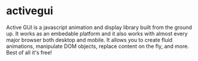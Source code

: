activegui
=========

Active GUI is a javascript animation and display library built from the ground up. It works as an embedable platform and it also works with almost every major browser both desktop and mobile. It allows you to create fluid animations, manipulate DOM objects, replace content on the fly, and more. Best of all it's free! 
